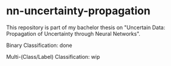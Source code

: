 # nn-uncertainty-propagation
This repository is part of my bachelor thesis on "Uncertain Data: Propagation of Uncertainty through Neural Networks".

Binary Classification: done

Multi-(Class/Label) Classification: wip
